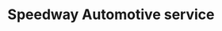 ---
title: "Speedway Automotive service"
url: /lynnwood/speedway-automotive-service/
shop: car repair
---